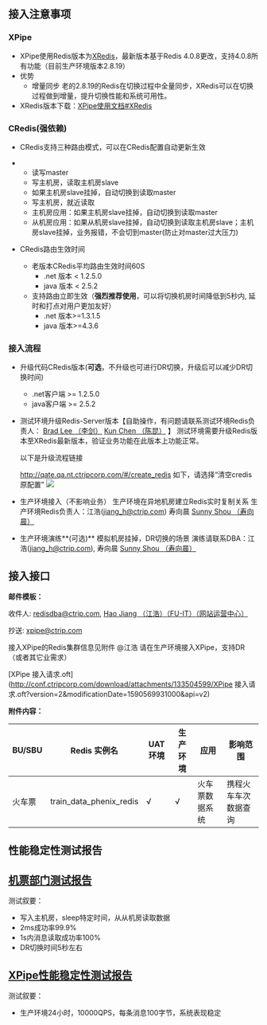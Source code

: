 ## 接入注意事项

### XPipe

-  XPipe使用Redis版本为[XRedis](http://conf.ctripcorp.com/pages/viewpage.action?pageId=113945769#XPipe使用文档-XRedis)，最新版本基于Redis 4.0.8更改，支持4.0.8所有功能（目前生产环境版本2.8.19）
- 优势
  - 增量同步
    老的2.8.19的Redis在切换过程中全量同步，XRedis可以在切换过程做到增量，提升切换性能和系统可用性。
- XRedis版本下载：[XPipe使用文档#XRedis](http://conf.ctripcorp.com/pages/viewpage.action?pageId=113945769#XPipe使用文档-XRedis)

### CRedis(强依赖)

-  CRedis支持三种路由模式，可以在CRedis配置自动更新生效

- -  读写master
  -  写主机房，读取主机房slave
    - 如果主机房slave挂掉，自动切换到读取master
  -  写主机房，就近读取
    - 主机房应用：如果主机房slave挂掉，自动切换到读取master
    - 从机房应用：如果从机房slave挂掉，自动切换到读取主机房slave；主机房slave挂掉，业务报错，不会切到master(防止对master过大压力)

- CRedis路由生效时间

  - 老版本CRedis平均路由生效时间60S
    - .net 版本 < 1.2.5.0
    - java 版本 < 2.5.2
  - 支持路由立即生效（**强烈推荐使用**，可以将切换机房时间降低到5秒内, 延时和打点对用户更加友好）
    - .net 版本>=1.3.1.5
    - java 版本>=4.3.6

### 接入流程

- 升级代码CRedis版本(**可选**，不升级也可进行DR切换，升级后可以减少DR切换时间)

  - .net客户端 >= 1.2.5.0
  - java客户端 >= 2.5.2

- 测试环境升级Redis-Server版本【自助操作，有问题请联系测试环境Redis负责人： [Brad Lee （李剑）](http://conf.ctripcorp.com/display/~jian.li) [Kun Chen （陈昆）](http://conf.ctripcorp.com/display/~chenkun) 】
  测试环境需要升级Redis版本至XRedis最新版本，验证业务功能在此版本上功能正常。

  以下是升级流程链接

  http://qate.qa.nt.ctripcorp.com/#/create_redis
  如下，请选择“清空credis原配置”
  ![](/Users/fints/p/java/x-pipe/doc/gitbook/reference/1.2_how_to_use/1.png)

- 生产环境接入（不影响业务）
  生产环境在异地机房建立Redis实时复制关系
  生产环境Redis负责人：江浩([jiang_h@ctrip.com](mailto:jiang_h@ctrip.com)) 寿向晨 [Sunny Shou （寿向晨）](http://conf.ctripcorp.com/display/~xcshou)

- 生产环境演练**(可选)**
  模拟机房挂掉，DR切换的场景
  演练请联系DBA：江浩([jiang_h@ctrip.com](mailto:jiang_h@ctrip.com)), 寿向晨 [Sunny Shou （寿向晨）](http://conf.ctripcorp.com/display/~xcshou)

## 接入接口

**邮件模板：**

收件人: redisdba@ctrip.com, [Hao Jiang （江浩）（FU-IT）（网站运营中心）](http://conf.ctripcorp.com/display/~jiang_h)

抄送: xpipe@ctrip.com

接入XPipe的Redis集群信息见附件
@江浩 请在生产环境接入XPipe，支持DR（或者其它业需求）

[XPipe 接入请求.oft](http://conf.ctripcorp.com/download/attachments/133504599/XPipe 接入请求.oft?version=2&modificationDate=1590569931000&api=v2)



**附件内容：**

| BU/SBU | Redis 实例名            | UAT环境 | 生产环境 | 应用           | 影响范围             |
| ------ | ----------------------- | ------- | -------- | -------------- | -------------------- |
| 火车票 | train_data_phenix_redis | √       | √        | 火车票数据系统 | 携程火车车次数据查询 |

## 性能稳定性测试报告

## [机票部门测试报告](http://conf.ctripcorp.com/pages/viewpage.action?pageId=133500894)

测试叙要：

- 写入主机房，sleep特定时间，从从机房读取数据
- 2ms成功率99.9%
- 1s内消息读取成功率100%
- DR切换时间5秒左右

## [XPipe性能稳定性测试报告](http://conf.ctripcorp.com/pages/viewpage.action?pageId=113945795)

测试叙要：

- 生产环境24小时，10000QPS，每条消息100字节，系统表现稳定